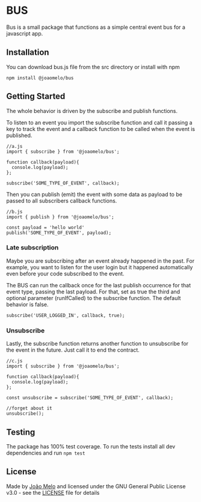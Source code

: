 # BUS

Bus is a small package that functions as a simple central event bus for a javascript app.

## Installation

You can download bus.js file from the src directory or install with npm

    npm install @joaomelo/bus

## Getting Started

The whole behavior is driven by the subscribe and publish functions.

To listen to an event you import the subscribe function and call it passing a key to track the event and a callback function to be called when the event is published.

    //a.js
    import { subscribe } from '@joaomelo/bus';

    function callback(payload){
      console.log(payload);
    };

    subscribe('SOME_TYPE_OF_EVENT', callback);

Then you can publish (emit) the event with some data as payload to be passed to all subscribers callback functions.

    //b.js
    import { publish } from '@joaomelo/bus';

    const payload = 'hello world'
    publish('SOME_TYPE_OF_EVENT', payload);

### Late subscription

Maybe you are subscribing after an event already happened in the past. For example, you want to listen for the user login but it happened automatically even before your code subscribed to the event.

The BUS can run the callback once for the last publish occurrence for that event type, passing the last payload. For that, set as true the third and optional parameter (runIfCalled) to the subscribe function. The default behavior is false.

    subscribe('USER_LOGGED_IN', callback, true);

### Unsubscribe

Lastly, the subscribe function returns another function to unsubscribe for the event in the future. Just call it to end the contract.

    //c.js
    import { subscribe } from '@joaomelo/bus';

    function callback(payload){
      console.log(payload);
    };

    const unsubscribe = subscribe('SOME_TYPE_OF_EVENT', callback);

    //forget about it
    unsubscribe();

## Testing

The package has 100% test coverage. To run the tests install all dev dependencies and run `npm test`

## License

Made by [João Melo](https://www.linkedin.com/in/joaomelo81/?locale=en_US) and licensed under the GNU General Public License v3.0 - see the [LICENSE](LICENSE) file for details